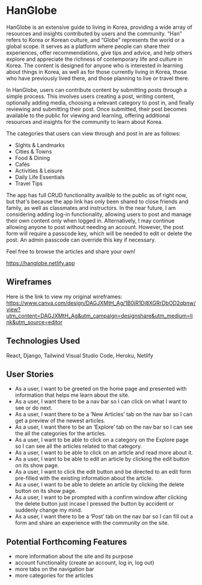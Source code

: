 # HanGlobe

HanGlobe is an extensive guide to living in Korea, providing a wide array of resources and insights contributed by users and the community. “Han” refers to Korea or Korean culture, and “Globe” represents the world or a global scope. It serves as a platform where people can share their experiences, offer recommendations, give tips and advice, and help others explore and appreciate the richness of contemporary life and culture in Korea. The content is designed for anyone who is interested in learning about things in Korea, as well as for those currently living in Korea, those who have previously lived there, and those planning to live or travel there.

In HanGlobe, users can contribute content by submitting posts through a simple process. This involves users creating a post, writing content, optionally adding media, choosing a relevant category to post in, and finally reviewing and submitting their post. Once submitted, their post becomes available to the public for viewing and learning, offering additional resources and insights for the community to learn about Korea.

The categories that users can view through and post in are as follows:
- Sights & Landmarks
- Cities & Towns
- Food & Dining
- Cafés
- Activities & Leisure 
- Daily Life Essentials
- Travel Tips

The app has full CRUD functionality availble to the public as of right now, but that's because the app link has only been shared to close friends and family, as well as classmates and instructors. In the near future, I am considering adding log-in functionality, allowing users to post and manage their own content only when logged in. Alternatively, I may continue allowing anyone to post without needing an account. However, the post form will require a passcode key, which will be needed to edit or delete the post. An admin passcode can override this key if necessary.

Feel free to browse the articles and share your own!

https://hanglobe.netlify.app

## Wireframes

Here is the link to view my original wireframes:
https://www.canva.com/design/DAGJXMtH_Ag/1B0jR1Dj8XGRrDbOD2qbnw/view?utm_content=DAGJXMtH_Ag&utm_campaign=designshare&utm_medium=link&utm_source=editor

## Technologies Used 

React, Django, Tailwind
Visual Studio Code, Heroku, Netlify 

## User Stories

- As a user, I want to be greeted on the home page and presented with information that helps me learn about the site.
- As a user, I want there to be a nav bar so I can click on what I want to see or do next.
- As a user, I want there to be a ‘New Articles’ tab on the nav bar so I can get a preview of the newest articles.
- As a user, I want there to be an ‘Explore’ tab on the nav bar so I can see the all the categories for the articles.
- As a user, I want to be able to click on a category on the Explore page so I can see all the articles related to that category. 
- As a user, I want to be able to click on an article and read more about it. 
- As a user, I want to be able to edit an article by clicking the edit button on its show page.
- As a user, I want to click the edit button and be directed to an edit form pre-filled with the existing information about the article.
- As a user, I want to be able to delete an article by clicking the delete button on its show page.
- As a user, I want to be prompted with a confirm window after clicking the delete button just incase I pressed the button by accident or suddenly change my mind. 
- As a user, I want there to be a ‘Post’ tab on the nav bar so I can fill out a form and share an experience with the community on the site. 

## Potential Forthcoming Features

- more information about the site and its purpose 
- account functionality (create an account, log in, log out)
- more tabs on the navigation bar
- more categories for the articles

